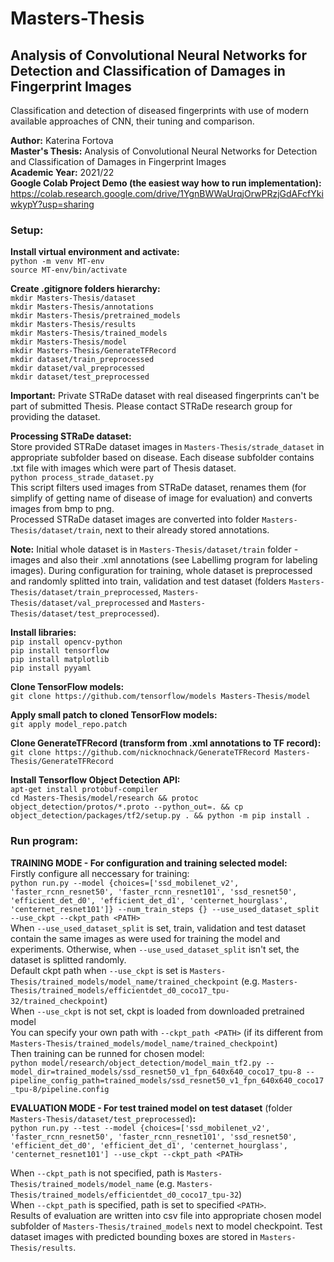 # Masters-Thesis

## Analysis of Convolutional Neural Networks for Detection and Classification of Damages in Fingerprint Images

Classification and detection of diseased fingerprints with use of modern available approaches of CNN, their tuning and comparison.

**Author:** Katerina Fortova <br />
**Master's Thesis:** Analysis of Convolutional Neural Networks for Detection and Classification of Damages in Fingerprint Images <br />
**Academic Year:** 2021/22 <br />
**Google Colab Project Demo (the easiest way how to run implementation):** https://colab.research.google.com/drive/1YgnBWWaUrqjOrwPRzjGdAFcfYkiwkypY?usp=sharing

### Setup:

**Install virtual environment and activate:**  <br />
`python -m venv MT-env` <br />
`source MT-env/bin/activate` <br />

**Create .gitignore folders hierarchy:**  <br />
`mkdir Masters-Thesis/dataset`  <br />
`mkdir Masters-Thesis/annotations`  <br />
`mkdir Masters-Thesis/pretrained_models` <br />
`mkdir Masters-Thesis/results` <br />
`mkdir Masters-Thesis/trained_models` <br />
`mkdir Masters-Thesis/model` <br />
`mkdir Masters-Thesis/GenerateTFRecord` <br />
`mkdir dataset/train_preprocessed` <br />
`mkdir dataset/val_preprocessed` <br />
`mkdir dataset/test_preprocessed` <br />

**Important:** Private STRaDe dataset with real diseased fingerprints can't be part of submitted Thesis. Please contact STRaDe research group for providing the dataset.

**Processing STRaDe dataset:**  <br />
Store provided STRaDe dataset images in `Masters-Thesis/strade_dataset` in appropriate subfolder based on disease. Each disease subfolder contains .txt file with images which were part of Thesis dataset.  <br />
`python process_strade_dataset.py`  <br />
This script filters used images from STRaDe dataset, renames them (for simplify of getting name of disease of image for evaluation) and converts images from bmp to png. <br />
Processed STRaDe dataset images are converted into folder `Masters-Thesis/dataset/train`, next to their already stored annotations.

**Note:** Initial whole dataset is in `Masters-Thesis/dataset/train` folder - images and also their .xml annotations (see Labellimg program for labeling images). During configuration for training, whole dataset is preprocessed and randomly splitted into train, validation and test dataset (folders `Masters-Thesis/dataset/train_preprocessed`, `Masters-Thesis/dataset/val_preprocessed` and `Masters-Thesis/dataset/test_preprocessed`).

**Install libraries:** <br />
`pip install opencv-python`  <br />
`pip install tensorflow` <br />
`pip install matplotlib` <br />
`pip install pyyaml` <br />

**Clone TensorFlow models:** <br />
`git clone https://github.com/tensorflow/models Masters-Thesis/model`

**Apply small patch to cloned TensorFlow models:** <br />
`git apply model_repo.patch`

**Clone GenerateTFRecord (transform from .xml annotations to TF record):** <br />
`git clone https://github.com/nicknochnack/GenerateTFRecord Masters-Thesis/GenerateTFRecord`

**Install Tensorflow Object Detection API:** <br />
`apt-get install protobuf-compiler` <br />
`cd Masters-Thesis/model/research && protoc object_detection/protos/*.proto --python_out=. && cp object_detection/packages/tf2/setup.py . && python -m pip install .`

### Run program:

**TRAINING MODE - For configuration and training selected model:** <br />
Firstly configure all neccessary for training:  <br />
`python run.py --model {choices=['ssd_mobilenet_v2', 'faster_rcnn_resnet50', 'faster_rcnn_resnet101', 'ssd_resnet50', 'efficient_det_d0', 'efficient_det_d1', 'centernet_hourglass', 'centernet_resnet101']} --num_train_steps {} --use_used_dataset_split --use_ckpt --ckpt_path <PATH>` <br />
When `--use_used_dataset_split` is set, train, validation and test dataset contain the same images as were used for training the model and experiments. Otherwise, when `--use_used_dataset_split` isn't set, the dataset is splitted randomly.<br />
Default ckpt path when `--use_ckpt` is set is `Masters-Thesis/trained_models/model_name/trained_checkpoint` (e.g. `Masters-Thesis/trained_models/efficientdet_d0_coco17_tpu-32/trained_checkpoint`)<br />
When `--use_ckpt` is not set, ckpt is loaded from downloaded pretrained model<br />
You can specify your own path with `--ckpt_path <PATH>` (if its different from `Masters-Thesis/trained_models/model_name/trained_checkpoint`)<br />
Then training can be runned for chosen model:  <br />
`python model/research/object_detection/model_main_tf2.py --model_dir=trained_models/ssd_resnet50_v1_fpn_640x640_coco17_tpu-8 --pipeline_config_path=trained_models/ssd_resnet50_v1_fpn_640x640_coco17_tpu-8/pipeline.config`

**EVALUATION MODE - For test trained model on test dataset** (folder `Masters-Thesis/dataset/test_preprocessed`)**:** <br />
`python run.py --test --model {choices=['ssd_mobilenet_v2', 'faster_rcnn_resnet50', 'faster_rcnn_resnet101', 'ssd_resnet50', 'efficient_det_d0', 'efficient_det_d1', 'centernet_hourglass', 'centernet_resnet101'] --use_ckpt --ckpt_path <PATH>`

When `--ckpt_path` is not specified, path is `Masters-Thesis/trained_models/model_name` (e.g. `Masters-Thesis/trained_models/efficientdet_d0_coco17_tpu-32`)<br />
When `--ckpt_path` is specified, path is set to specified `<PATH>`.<br />
Results of evaluation are written into csv file into appropriate chosen model subfolder of `Masters-Thesis/trained_models` next to model checkpoint. Test dataset images with predicted bounding boxes are stored in `Masters-Thesis/results`.
